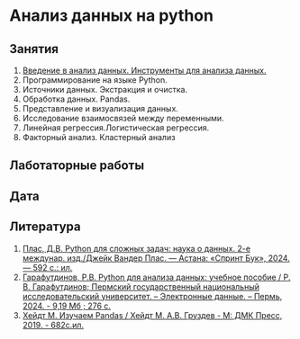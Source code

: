 # Анализ данных на python

## Занятия

1. [Введение в анализ данных. Инструменты для анализа данных.](./les01/README.md)
2. Программирование на языке Python.
3. Источники данных. Экстракция и очистка.
4. Обработка данных. Pandas.
5. Представление и визуализация данных.
6. Исследование взаимосвязей между переменными.
7. Линейная регрессия.Логистическая регрессия.
8. Факторный анализ. Кластерный анализ

## Лаботаторные работы



## Дата

## Литература

1. [Плас, Д.В. Python  для  сложных  задач:  наука  о  данных.  2-е  междунар.  изд./Джейк Вандер Плас. — Астана: «Спринт Бук», 2024. — 592 с.: ил.](https://www.piter.com/collection/bestsellery-oreilly/product/python-dlya-slozhnyh-zadach-nauka-o-dannyh-2-e-mezhd-izd)
2. [Гарафутдинов, Р.В. Python для анализа данных: учебное пособие / Р. В. Гарафутдинов; Пермский государственный национальный  исследовательский  университет. – Электронные  данные. – Пермь,  2024. - 9,19 Мб ; 276 с.](http://www.psu.ru/nauka/elektronnye-publikatsii/uchebnye-posobiya-i-metodicheskie-materialy/r-v-garafutdinov-python-dlya-analiza-dannykh)
3. [Хейдт М.  Изучаем Pandas / Хейдт М. А.В. Груздев - М: ДМК Пресс, 2019. - 682с.ил.](https://dmkpress.com/catalog/computer/programming/python/978-5-97060-670-4/)

